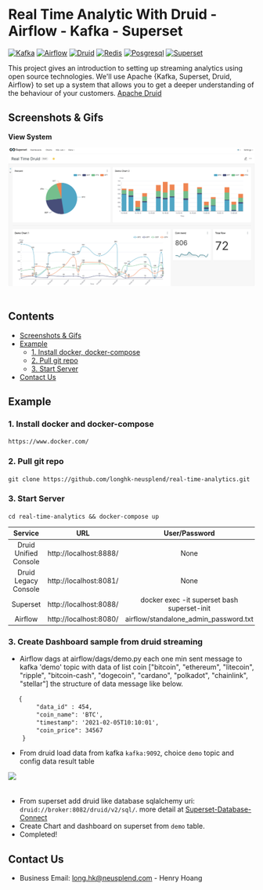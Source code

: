 # Real Time Analytic With Druid - Airflow - Kafka - Superset
[![Kafka](https://img.shields.io/badge/kafka-latest-green)](https://kafka.apache.org/documentation/)
[![Airflow](https://img.shields.io/badge/airflow-2.6.3-green)](https://airflow.apache.org/docs/)
[![Druid](https://img.shields.io/badge/druid-26.0.0-orange)](https://druid.apache.org/docs/latest/design/)
[![Redis](https://img.shields.io/badge/redis-latest-orange)](https://redis.io/)
[![Posgresql](https://img.shields.io/badge/postgres-13-brown)](https://www.postgresql.org/)
[![Superset](https://img.shields.io/badge/Superset-'latest-dev'-lightgrey)](https://superset.apache.org/docs/intro/)

This project gives an introduction to setting up streaming analytics using open source technologies. We'll use Apache {Kafka, Superset, Druid, Airflow} to set up a system that allows you to get a deeper understanding of the behaviour of your customers. [Apache Druid](https://github.com/apache/druid)

## Screenshots & Gifs

**View System**

<div>
    <kbd>
        <img title="View System" src="https://github.com/longhk-neusplend/real-time-analytics/blob/main/public/chart.png?raw=true" />
    </kbd>
    <br/>
</div>
<br>

## Contents
- [Screenshots & Gifs](#screenshots--gifs)
- [Example](#example)
    - [1. Install docker, docker-compose](https://docs.docker.com/compose/install/)
    - [2. Pull git repo](https://github.com/longhk-neusplend/real-time-analytics.git)
    - [3. Start Server](https://github.com/longhk-neusplend/real-time-analytics#3-start-server)
- [Contact Us](#contact-us)


## Example

### 1. Install docker and docker-compose

`https://www.docker.com/`

### 2. Pull git repo
`git clone https://github.com/longhk-neusplend/real-time-analytics.git` 

### 3. Start Server
`cd real-time-analytics && docker-compose up`

| Service               | URL                              | User/Password                                 |
| :-------------------: | :------------------------------: | :-------------------------------------------: |
| Druid Unified Console | http://localhost:8888/           | None                                          |
| Druid Legacy Console  | http://localhost:8081/           | None                                          |
| Superset              | http://localhost:8088/           | docker exec -it superset bash superset-init   |
| Airflow               | http://localhost:8080/           | airflow/standalone_admin_password.txt   |

### 3. Create Dashboard sample from druid streaming
 - Airflow dags at airflow/dags/demo.py each one min sent message to kafka 'demo' topic with data of list coin ["bitcoin", "ethereum", "litecoin", "ripple", "bitcoin-cash", "dogecoin", "cardano", "polkadot", "chainlink", "stellar"] the structure of data message like below.
```
   {
        "data_id" : 454,
        "coin_name": 'BTC',
        "timestamp": '2021-02-05T10:10:01',
        "coin_price": 34567
    }
```

 - From druid load data from kafka ```kafka:9092```, choice ```demo``` topic and config data result table
<div>
    <img src="./public/druid_connect.gif" />
</div>
<br>

 - From superset add druid like database sqlalchemy uri: ```druid://broker:8082/druid/v2/sql/```. more detail at [Superset-Database-Connect](https://superset.apache.org/docs/databases/db-connection-ui)
 - Create Chart and dashboard on superset from ```demo``` table.
 - Completed!

## Contact Us
- Business Email: long.hk@neusplend.com - Henry Hoang